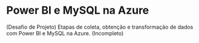 # Power BI e MySQL na Azure
(Desafio de Projeto) Etapas de coleta, obtenção e transformação de dados com Power BI e MySQL na Azure. (Incompleto)
